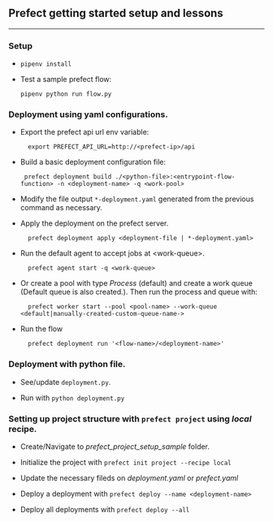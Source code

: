 ## Prefect getting started setup and lessons

---

### Setup

- `pipenv install`

- Test a sample prefect flow:

  `pipenv python run flow.py`

### Deployment using yaml configurations.

- Export the prefect api url env variable:

        export PREFECT_API_URL=http://<prefect-ip>/api

- Build a basic deployment configuration file:

       prefect deployment build ./<python-file>:<entrypoint-flow-function> -n <deployment-name> -q <work-pool>

- Modify the file output `*-deployment.yaml` generated from the previous command as necessary.

- Apply the deployment on the prefect server.

        prefect deployment apply <deployment-file | *-deployment.yaml>

- Run the default agent to accept jobs at \<work-queue\>.

        prefect agent start -q <work-queue>

- Or create a pool with type _Process_ (default) and create a work queue (Default queue is also created.). Then run the process and queue with:

        prefect worker start --pool <pool-name> --work-queue <default|manually-created-custom-queue-name->

- Run the flow

        prefect deployment run '<flow-name>/<deployment-name>'

### Deployment with python file.

- See/update `deployment.py`.

- Run with `python deployment.py`

### Setting up project structure with `prefect project` using _local_ recipe.

- Create/Navigate to _prefect_project_setup_sample_ folder.

- Initialize the project with `prefect init project --recipe local`

- Update the necessary fileds on _deployment.yaml_ or _prefect.yaml_

- Deploy a deployment with `prefect deploy --name <deployment-name>`

- Deploy all deployments with `prefect deploy --all`
